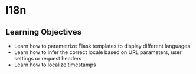 # I18n
## Learning Objectives
- Learn how to parametrize Flask templates to display different languages
- Learn how to infer the correct locale based on URL parameters, user settings or request headers
- Learn how to localize timestamps
